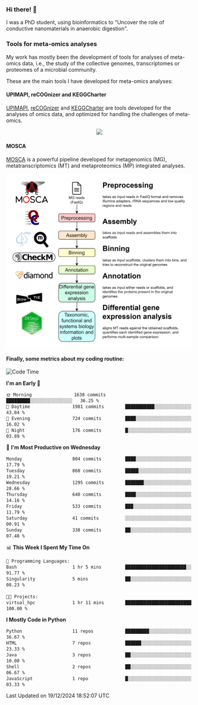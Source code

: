 ### Hi there! 👋

I was a PhD student, using bioinformatics to "Uncover the role of conductive nanomaterials in anaerobic digestion".

### Tools for meta-omics analyses

My work has mostly been the development of tools for analyses of meta-omics data, i.e., the study of the collective genomes, transcriptomes or proteomes of a microbial community.

These are the main tools I have developed for meta-omics analyses:

#### UPIMAPI, reCOGnizer and KEGGCharter

[UPIMAPI](https://github.com/iquasere/UPIMAPI), [reCOGnizer](https://github.com/iquasere/reCOGnizer) and [KEGGCharter](https://github.com/iquasere/KEGGCharter) are tools developed for the analyses of omics data, and optimized for handling the challenges of meta-omics.

<p align="center">
    <img src="assets/annotation_paper.png">
</p>

#### MOSCA

[MOSCA](https://github.com/iquasere/MOSCA) is a powerful pipeline developed for metagenomics (MG), metatranscriptomics (MT) and metaproteomics (MP) integrated analyses.

<p align="center">
    <img src="assets/mosca_workflow.png" align="center" width="700">
</p>


#### Finally, some metrics about my coding routine:

<!--START_SECTION:waka-->
![Code Time](http://img.shields.io/badge/Code%20Time-893%20hrs%2037%20mins-blue)

**I'm an Early 🐤** 

```text
🌞 Morning                1638 commits        █████████░░░░░░░░░░░░░░░░   36.25 % 
🌆 Daytime                1981 commits        ███████████░░░░░░░░░░░░░░   43.84 % 
🌃 Evening                724 commits         ████░░░░░░░░░░░░░░░░░░░░░   16.02 % 
🌙 Night                  176 commits         █░░░░░░░░░░░░░░░░░░░░░░░░   03.89 % 
```
📅 **I'm Most Productive on Wednesday** 

```text
Monday                   804 commits         ████░░░░░░░░░░░░░░░░░░░░░   17.79 % 
Tuesday                  868 commits         █████░░░░░░░░░░░░░░░░░░░░   19.21 % 
Wednesday                1295 commits        ███████░░░░░░░░░░░░░░░░░░   28.66 % 
Thursday                 640 commits         ████░░░░░░░░░░░░░░░░░░░░░   14.16 % 
Friday                   533 commits         ███░░░░░░░░░░░░░░░░░░░░░░   11.79 % 
Saturday                 41 commits          ░░░░░░░░░░░░░░░░░░░░░░░░░   00.91 % 
Sunday                   338 commits         ██░░░░░░░░░░░░░░░░░░░░░░░   07.48 % 
```


📊 **This Week I Spent My Time On** 

```text
💬 Programming Languages: 
Bash                     1 hr 5 mins         ███████████████████████░░   91.77 % 
Singularity              5 mins              ██░░░░░░░░░░░░░░░░░░░░░░░   08.23 % 

🐱‍💻 Projects: 
virtual_hpc              1 hr 11 mins        █████████████████████████   100.00 % 
```

**I Mostly Code in Python** 

```text
Python                   11 repos            █████████░░░░░░░░░░░░░░░░   36.67 % 
HTML                     7 repos             ██████░░░░░░░░░░░░░░░░░░░   23.33 % 
Java                     3 repos             ██░░░░░░░░░░░░░░░░░░░░░░░   10.00 % 
Shell                    2 repos             ██░░░░░░░░░░░░░░░░░░░░░░░   06.67 % 
JavaScript               1 repo              █░░░░░░░░░░░░░░░░░░░░░░░░   03.33 % 
```




 Last Updated on 19/12/2024 18:52:07 UTC
<!--END_SECTION:waka-->
